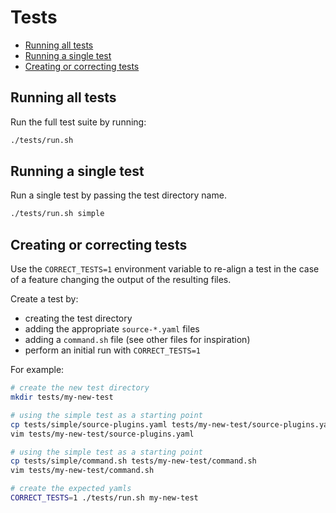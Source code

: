 # Tests

<!-- START doctoc generated TOC please keep comment here to allow auto update -->
<!-- DON'T EDIT THIS SECTION, INSTEAD RE-RUN doctoc TO UPDATE -->

- [Running all tests](#running-all-tests)
- [Running a single test](#running-a-single-test)
- [Creating or correcting tests](#creating-or-correcting-tests)

<!-- END doctoc generated TOC please keep comment here to allow auto update -->

## Running all tests

Run the full test suite by running:

```sh
./tests/run.sh
```

## Running a single test

Run a single test by passing the test directory name.

```sh
./tests/run.sh simple
```

## Creating or correcting tests

Use the `CORRECT_TESTS=1` environment variable to re-align a test in the case of a feature changing the output of the resulting files.

Create a test by:

- creating the test directory
- adding the appropriate `source-*.yaml` files
- adding a `command.sh` file (see other files for inspiration)
- perform an initial run with `CORRECT_TESTS=1`

For example:

```sh
# create the new test directory
mkdir tests/my-new-test

# using the simple test as a starting point
cp tests/simple/source-plugins.yaml tests/my-new-test/source-plugins.yaml
vim tests/my-new-test/source-plugins.yaml

# using the simple test as a starting point
cp tests/simple/command.sh tests/my-new-test/command.sh
vim tests/my-new-test/command.sh

# create the expected yamls
CORRECT_TESTS=1 ./tests/run.sh my-new-test
```
